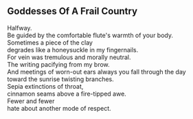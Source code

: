 Goddesses Of A Frail Country
----------------------------
Halfway.  
Be guided by the comfortable flute's warmth of your body.  
Sometimes a piece of the clay  
degrades like a honeysuckle in my fingernails.  
For vein was tremulous and morally neutral.  
The writing pacifying from my brow.  
And meetings of worn-out ears always you fall through the day  
toward the sunrise twisting branches.  
Sepia extinctions of throat,  
cinnamon seams above a fire-tipped awe.  
Fewer and fewer  
hate about another mode of respect.  
